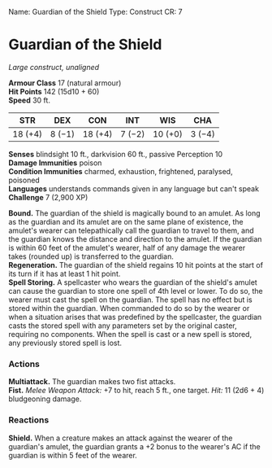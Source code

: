Name: Guardian of the Shield
Type: Construct
CR: 7

# Guardian of the Shield
_Large construct, unaligned_

**Armour Class** 17 (natural armour)    
**Hit Points** 142 (15d10 + 60)    
**Speed** 30 ft. 

| STR     | DEX     | CON     | INT     | WIS     | CHA     |
|---------|---------|---------|---------|---------|---------|
| 18 (+4) | 8 (−1)  | 18 (+4) | 7 (−2)  | 10 (+0) | 3 (−4)  |

**Senses** blindsight 10 ft., darkvision 60 ft., passive Perception 10    
**Damage Immunities** poison    
**Condition Immunities** charmed, exhaustion, frightened, paralysed, poisoned    
**Languages** understands commands given in any language but can't speak    
**Challenge** 7 (2,900 XP) 

**Bound.** The guardian of the shield is magically bound to an amulet. As long as the guardian and its amulet are on the same plane of existence, the amulet's wearer can telepathically call the guardian to travel to them, and the guardian knows the distance and direction to the amulet. If the guardian is within 60 feet of the amulet's wearer, half of any damage the wearer takes (rounded up) is transferred to the guardian.    
**Regeneration.** The guardian of the shield regains 10 hit points at the start of its turn if it has at least 1 hit point.    
**Spell Storing.** A spellcaster who wears the guardian of the shield's amulet can cause the guardian to store one spell of 4th level or lower. To do so, the wearer must cast the spell on the guardian. The spell has no effect but is stored within the guardian. When commanded to do so by the wearer or when a situation arises that was predefined by the spellcaster, the guardian casts the stored spell with any parameters set by the original caster, requiring no components. When the spell is cast or a new spell is stored, any previously stored spell is lost. 

### Actions 
**Multiattack.** The guardian makes two fist attacks.    
**Fist.** _Melee Weapon Attack:_ +7 to hit, reach 5 ft., one target. _Hit:_ 11 (2d6 + 4) bludgeoning damage. 

### Reactions 
**Shield.** When a creature makes an attack against the wearer of the guardian's amulet, the guardian grants a +2 bonus to the wearer's AC if the guardian is within 5 feet of the wearer.
